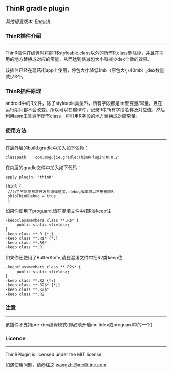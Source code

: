 ## ThinR gradle plugin
*其他语言版本: [English](README.md).*



### ThinR插件介绍
***
ThinR插件在编译时将除R$styleable.class以外的所有R.class删除掉，并且在引用的地方替换成对应的常量，从而达到缩减包大小和减少dex个数的效果。

该插件已经在蘑菇街app上使用，将包大小降低1mb（原包大小40mb）,dex数量减少3个。

### ThinR插件原理
android中的R文件，除了styleable类型外，所有字段都是int型变量/常量，且在运行期间都不会改变。所以可以在编译时，记录R中所有字段名称及对应值，然后利用asm工具遍历所有class，将引用R字段的地方替换成对应常量。


### 使用方法
***
在最外层的build.gradle中加入如下依赖：

 	classpath   'com.mogujie.gradle:ThinRPlugin:0.0.2'
 
在内层的gradle文件中加入如下代码：

 	apply plugin: 'thinR'
 
 	thinR {
     //为了不影响日常开发的编译速度，debug版本可以不用删除R
   	 skipThinRDebug = true
 	 }
 	 
如果你使用了proguard,请在混淆文件中把R类keep住
	
	-keepclassmembers class **.R$* {
		 public static <fields>;
	}
	-keep class **.R {*;}
	-keep class **.R$* {*;}
	-keep class **.R$*
	-keep class **.R
	
如果你还使用了ButterKnife,请在混淆文件中把R2类keep住
	
	-keepclassmembers class **.R2$* {
		 public static <fields>;
	}
	-keep class **.R2 {*;}
	-keep class **.R2$* {*;}
	-keep class **.R2$*
	-keep class **.R2


### 注意
***
该插件不支持pre-dex编译模式(即必须开启multidex或proguard中的一个)

### Licence
***
ThinRPlugin is licensed under the MIT license




如遇使用问题，请@往之  wangzhi@meili-inc.com


